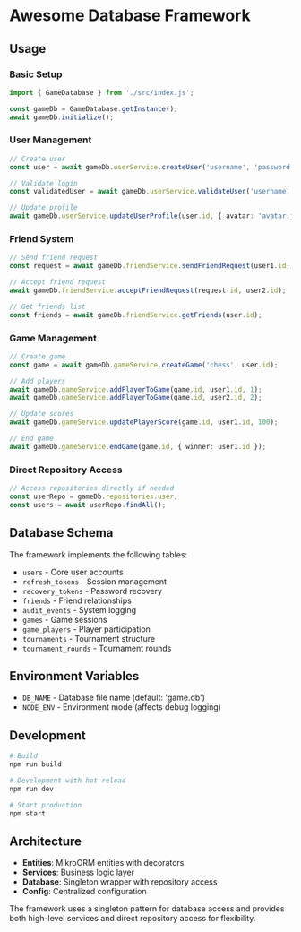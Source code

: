 # Awesome Database Framework

## Usage

### Basic Setup

```typescript
import { GameDatabase } from './src/index.js';

const gameDb = GameDatabase.getInstance();
await gameDb.initialize();
```

### User Management

```typescript
// Create user
const user = await gameDb.userService.createUser('username', 'password');

// Validate login
const validatedUser = await gameDb.userService.validateUser('username', 'password');

// Update profile
await gameDb.userService.updateUserProfile(user.id, { avatar: 'avatar.jpg' });
```

### Friend System

```typescript
// Send friend request
const request = await gameDb.friendService.sendFriendRequest(user1.id, user2.id);

// Accept friend request
await gameDb.friendService.acceptFriendRequest(request.id, user2.id);

// Get friends list
const friends = await gameDb.friendService.getFriends(user.id);
```

### Game Management

```typescript
// Create game
const game = await gameDb.gameService.createGame('chess', user.id);

// Add players
await gameDb.gameService.addPlayerToGame(game.id, user1.id, 1);
await gameDb.gameService.addPlayerToGame(game.id, user2.id, 2);

// Update scores
await gameDb.gameService.updatePlayerScore(game.id, user1.id, 100);

// End game
await gameDb.gameService.endGame(game.id, { winner: user1.id });
```

### Direct Repository Access

```typescript
// Access repositories directly if needed
const userRepo = gameDb.repositories.user;
const users = await userRepo.findAll();
```

## Database Schema

The framework implements the following tables:
- `users` - Core user accounts
- `refresh_tokens` - Session management
- `recovery_tokens` - Password recovery
- `friends` - Friend relationships
- `audit_events` - System logging
- `games` - Game sessions
- `game_players` - Player participation
- `tournaments` - Tournament structure
- `tournament_rounds` - Tournament rounds

## Environment Variables

- `DB_NAME` - Database file name (default: 'game.db')
- `NODE_ENV` - Environment mode (affects debug logging)

## Development

```bash
# Build
npm run build

# Development with hot reload
npm run dev

# Start production
npm start
```

## Architecture

- **Entities**: MikroORM entities with decorators
- **Services**: Business logic layer
- **Database**: Singleton wrapper with repository access
- **Config**: Centralized configuration

The framework uses a singleton pattern for database access and provides both high-level services and direct repository access for flexibility.
